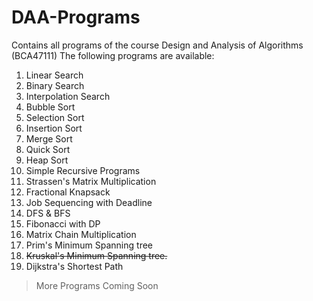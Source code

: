 # DAA-Programs
Contains all programs of the course Design and Analysis of Algorithms (BCA47111)
The following programs are available:
1. Linear Search
2. Binary Search
3. Interpolation Search
4. Bubble Sort
5. Selection Sort
6. Insertion Sort
7. Merge Sort
8. Quick Sort
9. Heap Sort
10. Simple Recursive Programs
11. Strassen's Matrix Multiplication
12. Fractional Knapsack
13. Job Sequencing with Deadline
14. DFS & BFS
15. Fibonacci with DP
16. Matrix Chain Multiplication
17. Prim's Minimum Spanning tree
18. ~~Kruskal's Minimum Spanning tree.~~
19. Dijkstra's Shortest Path

> More Programs Coming Soon
